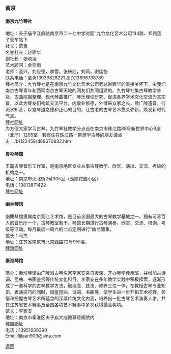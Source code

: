 ### 南京
#### 南京九竹琴社  
地址：夫子庙平江府路南京市二十七中学对面“九竹文化艺术公司”44路、15路莲子营车站下  
社长：葛勇  
名誉社长：赵建华  
副社长：张晓凌  
艺术顾问：金竺雨  
老师：高兴，刘应德，李雪，张庆红，刘莉，谢佳怡  
联系电话：葛勇13939828221 高兴13696738789  
琴社简介：九竹琴社是在南京九竹文化艺术公司老总赵建华的直接关怀下，由我们南京古琴青年和西祠南京古琴天地的网友们共同组建的。九竹琴社集古琴教学普及、古曲挖掘整理、现代琴曲推广、琴乐理论研究、促进各界学术文化交流为其宗旨，以此为琴友们构筑交流平台，内敬业修德，外博采众家之长，续广陵遗音，衍流水知音，以宣琴道之德和正心的目的，让古老的古琴艺术愈久弥新，焕发新时代气息。  
[琴社网址](http://user.xici.net/b913563/board.asp)  
为方便大家学习古琴，九竹琴社教学分点设在南京市珠江路88号新世界中心B座（北厅）1205室。若有住在珠江路一带想学古琴的朋友请点击：/b1122458/d89670832.htm

#### 青衫琴舘
王震古琴音乐工作室，是南京地区专业从事古琴教学、欣赏、演出、交流、考级的机构之一。  
地址：南京市汉北街2号305室（劲顺花园小区）  
电话：13813871422  
[琴社网址](http://www.xici.net/b619598/board.asp)


#### 幽兰琴馆

幽蘭琴舘隶属南京观江艺术馆，是目前全国最大的古琴教学基地之一。拥有可容百人的音乐厅一个，古琴教室若干。琴馆长期进行古琴演奏、欣赏、交流、培训、考级等活动。每月最后一周六的七点定期进行“幽兰雅集。  
馆长：马杰  
地址：江苏省南京市北京西路72号9号楼。  
[琴舘网址](http://www.xici.net/b883286/board.asp)

#### 秦淮琴馆

简介：秦淮琴馆由广陵派古琴名家李家安亲自授课，开办琴学传承班，并增加古诗词、昆曲、书画鉴赏等传统文化科目。李家安在多年教学实践中积极探索，逐渐形成了一套科学的古琴教学方法，融理念、技法、修养三位一体，在教授古琴专业知识、表演技巧的同时，借鉴昆曲、诗词、书画等，使学生进一步开拓艺术视野，领悟和把握古琴艺术所蕴含的深厚传统文化内涵，培养出一批古琴艺术演奏人才，并在江苏省艺术赛事及全国各项艺术赛事中多次获得最高奖项。  
馆长：李家安  
地址：南京市秦淮区夫子庙大成殿尊经阁院内  
[琴舘網址](http://www.xici.net/b370277/board.asp)  
电话：13951608390  
Email:lijiaan909@sina.com


[返回](China.md)

